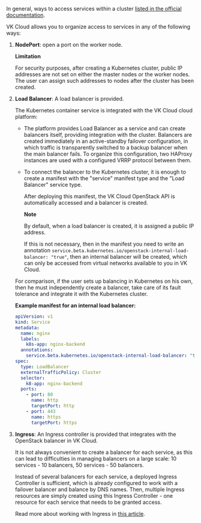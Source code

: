In general, ways to access services within a cluster [listed in the official documentation](https://kubernetes.io/docs/concepts/services-networking/service/#publishing-services-service-types).

VK Cloud allows you to organize access to services in any of the following ways:

1. **NodePort**: open a port on the worker node.

   <warn>

   **Limitation**

   For security purposes, after creating a Kubernetes cluster, public IP addresses are not set on either the master nodes or the worker nodes. The user can assign such addresses to nodes after the cluster has been created.

   </warn>

1. **Load Balancer**: A load balancer is provided.

   The Kubernetes container service is integrated with the VK Cloud cloud platform:

   - The platform provides Load Balancer as a service and can create balancers itself, providing integration with the cluster. Balancers are created immediately in an active-standby failover configuration, in which traffic is transparently switched to a backup balancer when the main balancer fails. To organize this configuration, two HAProxy instances are used with a configured VRRP protocol between them.
   - To connect the balancer to the Kubernetes cluster, it is enough to create a manifest with the "service" manifest type and the "Load Balancer" service type.

     After deploying this manifest, the VK Cloud OpenStack API is automatically accessed and a balancer is created.

     <info>

     **Note**

     By default, when a load balancer is created, it is assigned a public IP address.

     If this is not necessary, then in the manifest you need to write an annotation `service.beta.kubernetes.io/openstack-internal-load-balancer: "true"`, then an internal balancer will be created, which can only be accessed from virtual networks available to you in VK Cloud.

     </info>

   For comparison, if the user sets up balancing in Kubernetes on his own, then he must independently create a balancer, take care of its fault tolerance and integrate it with the Kubernetes cluster.

    **Example manifest for an internal load balancer:**

   ```yaml
   apiVersion: v1
   kind: Service
   metadata:
     name: nginx
     labels:
       k8s-app: nginx-backend
     annotations:
       service.beta.kubernetes.io/openstack-internal-load-balancer: "true"
   spec:
     type: LoadBalancer
     externalTrafficPolicy: Cluster
     selector:
       k8-app: nginx-backend
     ports:
       - port: 80
         name: http
         targetPort: http
       - port: 443
         name: https
         targetPort: https
   ```

1. **Ingress**: An Ingress controller is provided that integrates with the OpenStack balancer in VK Cloud.

   It is not always convenient to create a balancer for each service, as this can lead to difficulties in managing balancers on a large scale: 10 services - 10 balancers, 50 services - 50 balancers.

   Instead of several balancers for each service, a deployed Ingress Controller is sufficient, which is already configured to work with a failover balancer and balance by DNS names. Then, multiple Ingress resources are simply created using this Ingress Controller - one resource for each service that needs to be granted access.

   Read more about working with Ingress in [this article](../k8s-network/k8s-ingress).
